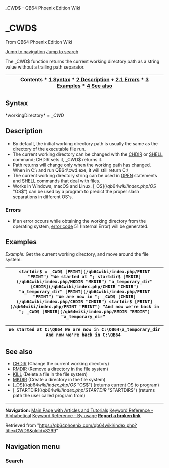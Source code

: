 


\_CWD$ - QB64 Phoenix Edition Wiki








# \_CWD$



From QB64 Phoenix Edition Wiki



[Jump to navigation](#mw-head)
[Jump to search](#searchInput)
  

The \_CWD$ function returns the current working directory path as a string value without a trailing path separator.


  






| Contents * [1 Syntax](#Syntax) * [2 Description](#Description) 	+ [2.1 Errors](#Errors) * [3 Examples](#Examples) * [4 See also](#See_also) |
| --- |


## Syntax


*workingDirectory$* = \_CWD$
  




## Description


* By default, the initial working directory path is usually the same as the directory of the executable file run.
* The current working directory can be changed with the [CHDIR](/qb64wiki/index.php/CHDIR "CHDIR") or [SHELL](/qb64wiki/index.php/SHELL "SHELL") command; CHDIR sets it, \_CWD$ returns it.
* Path returns will change only when the working path has changed. When in C:\ and run QB64\cwd.exe, it will still return C:\
* The current working directory string can be used in [OPEN](/qb64wiki/index.php/OPEN "OPEN") statements and [SHELL](/qb64wiki/index.php/SHELL "SHELL") commands that deal with files.
* Works in Windows, macOS and Linux. [\_OS$](/qb64wiki/index.php/OS$ "OS$") can be used by a program to predict the proper slash separations in different OS's.


### Errors


* If an error occurs while obtaining the working directory from the operating system, [error code](/qb64wiki/index.php/ERROR_Codes "ERROR Codes") 51 (Internal Error) will be generated.


  




## Examples


*Example:* Get the current working directory, and move around the file system:





| ``` startdir$ = _CWD$ [PRINT](/qb64wiki/index.php/PRINT "PRINT") "We started at "; startdir$ [MKDIR](/qb64wiki/index.php/MKDIR "MKDIR") "a_temporary_dir" [CHDIR](/qb64wiki/index.php/CHDIR "CHDIR") "a_temporary_dir" [PRINT](/qb64wiki/index.php/PRINT "PRINT") "We are now in "; _CWD$ [CHDIR](/qb64wiki/index.php/CHDIR "CHDIR") startdir$ [PRINT](/qb64wiki/index.php/PRINT "PRINT") "And now we're back in "; _CWD$ [RMDIR](/qb64wiki/index.php/RMDIR "RMDIR") "a_temporary_dir"  ``` |
| --- |




| ``` We started at C:\QB64 We are now in C:\QB64\a_temporary_dir And now we're back in C:\QB64  ``` |
| --- |


  




## See also


* [CHDIR](/qb64wiki/index.php/CHDIR "CHDIR") (Change the current working directory)
* [RMDIR](/qb64wiki/index.php/RMDIR "RMDIR") (Remove a directory in the file system)
* [KILL](/qb64wiki/index.php/KILL "KILL") (Delete a file in the file system)
* [MKDIR](/qb64wiki/index.php/MKDIR "MKDIR") (Create a directory in the file system)
* [\_OS$](/qb64wiki/index.php/OS$ "OS$") (returns current OS to program)
* [\_STARTDIR$](/qb64wiki/index.php/STARTDIR$ "STARTDIR$") (returns path the user called program from)


  






---


**Navigation:**
[Main Page with Articles and Tutorials](/qb64wiki/index.php/Main_Page "Main Page")
[Keyword Reference - Alphabetical](/qb64wiki/index.php/Keyword_Reference_-_Alphabetical "Keyword Reference - Alphabetical")
[Keyword Reference - By usage](/qb64wiki/index.php/Keyword_Reference_-_By_usage "Keyword Reference - By usage")
**[Report a broken link](https://qb64phoenix.com/forum/showthread.php?tid=2800)**  





Retrieved from "<https://qb64phoenix.com/qb64wiki/index.php?title=CWD$&oldid=8299>"




## Navigation menu








### Search





















